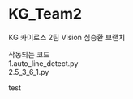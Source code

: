 # KG_Team2
KG 카이로스 2팀 Vision 심승환 브랜치

작동되는 코드<br>
1.auto_line_detect.py<br>
2.5_3_6_1.py<br>


test

